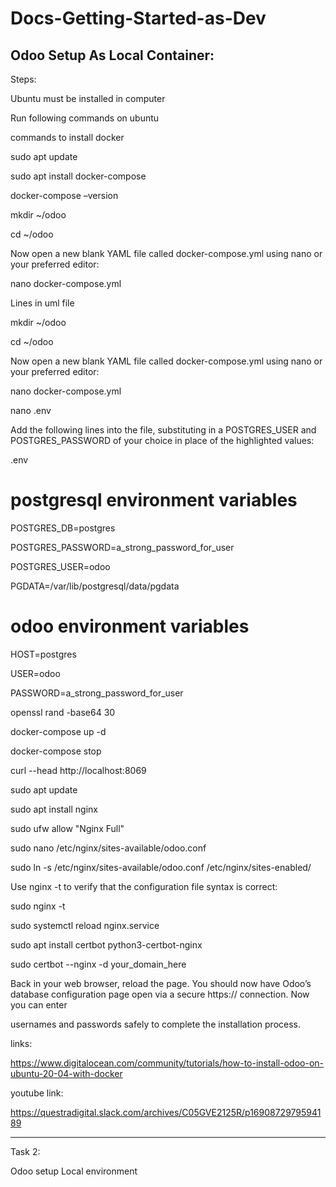# Docs-Getting-Started-as-Dev
Odoo Setup As Local Container:
-----------------------------------------------------------------------------------------------------------------------------------------------------------
Steps:

Ubuntu must be installed in computer

Run following commands on ubuntu

commands to install docker

sudo apt update

sudo apt install docker-compose

docker-compose –version

mkdir ~/odoo

cd ~/odoo

Now open a new blank YAML file called docker-compose.yml using nano or your preferred editor:

nano docker-compose.yml

Lines in uml file

mkdir ~/odoo

cd ~/odoo

Now open a new blank YAML file called docker-compose.yml using nano or your preferred editor:

nano docker-compose.yml

nano .env

Add the following lines into the file, substituting in a POSTGRES_USER and POSTGRES_PASSWORD of your choice in place of the highlighted values:

.env

# postgresql environment variables

POSTGRES_DB=postgres

POSTGRES_PASSWORD=a_strong_password_for_user

POSTGRES_USER=odoo

PGDATA=/var/lib/postgresql/data/pgdata

# odoo environment variables

HOST=postgres

USER=odoo

PASSWORD=a_strong_password_for_user

openssl rand -base64 30

docker-compose up -d

docker-compose stop

curl --head http://localhost:8069

sudo apt update

sudo apt install nginx

sudo ufw allow "Nginx Full"

sudo nano /etc/nginx/sites-available/odoo.conf


sudo ln -s /etc/nginx/sites-available/odoo.conf /etc/nginx/sites-enabled/

Use nginx -t to verify that the configuration file syntax is correct:

sudo nginx -t

sudo systemctl reload nginx.service

sudo apt install certbot python3-certbot-nginx

sudo certbot --nginx -d your_domain_here


Back in your web browser, reload the page. You should now have Odoo’s database configuration page open via a secure https:// connection. Now you can enter 

usernames and passwords safely to complete the installation process.

links:

https://www.digitalocean.com/community/tutorials/how-to-install-odoo-on-ubuntu-20-04-with-docker

youtube link:

https://questradigital.slack.com/archives/C05GVE2125R/p1690872979594189

---------------------------------------------------------------------------------------------------------------------------------------------------------
Task 2:

Odoo setup Local environment
